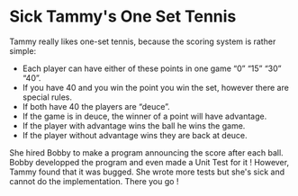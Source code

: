 # Sick Tammy's One Set Tennis

Tammy really likes one-set tennis, because the scoring system is rather simple:

- Each player can have either of these points in one game “0” “15” “30” “40”.
- If you have 40 and you win the point you win the set, however there are special rules.
- If both have 40 the players are “deuce”.
- If the game is in deuce, the winner of a point will have advantage.
- If the player with advantage wins the ball he wins the game.
- If the player without advantage wins they are back at deuce.

She hired Bobby to make a program announcing the score after each ball.
Bobby developped the program and even made a Unit Test for it !
However, Tammy found that it was bugged.
She wrote more tests but she's sick and cannot do the implementation. There you go !
